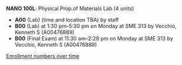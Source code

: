 **NANO 100L**: Physical Prop.of Materials Lab (4 units)

- **A00** (Lab) (time and location TBA) by staff
- **B00** (Lab) at 1:30 pm–5:30 pm on Monday at SME 313 by Vecchio, Kenneth S (A00476889)
- **B00** (Final Exam) at 11:30 am–2:29 pm on Monday at SME 313 by Vecchio, Kenneth S (A00476889)

[Enrollment numbers over time](./NANO100L.tsv)
